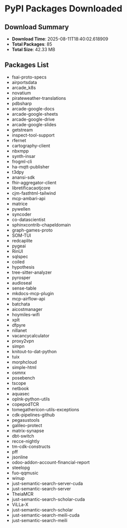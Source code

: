 # PyPI Packages Downloaded

## Download Summary
- **Download Time**: 2025-08-11T18:40:02.618909
- **Total Packages**: 85
- **Total Size**: 42.33 MB

## Packages List
- fsai-proto-specs
- airportsdata
- arcade_k8s
- novatium
- pirateweather-translations
- pdbsharp
- arcade-google-docs
- arcade-google-sheets
- arcade-google-drive
- arcade-google-slides
- getstream
- inspect-tool-support
- rfernet
- cartography-client
- nbxmpp
- synth-insar
- frogml-cli
- ha-mqtt-publisher
- t3dpy
- anansi-sdk
- fhir-aggregator-client
- libretificacaotjcore
- cjm-fasthtml-tailwind
- mcp-ambari-api
- matrice
- pywellen
- syncoder
- co-datascientist
- sphinxcontrib-chapeldomain
- graph-games-proto
- SOM-TUI
- redcaplite
- pygeai
- RinUI
- sqlspec
- coiled
- hypothesis
- tree-sitter-analyzer
- pyrosper
- audioseal
- sense-table
- mkdocs-mcp-plugin
- mcp-airflow-api
- batchata
- aicostmanager
- hoymiles-wifi
- xplt
- dfpyre
- nillanet
- vacancycalculator
- proxy2vpn
- simpn
- knitout-to-dat-python
- tuix
- morphcloud
- simple-html
- osmnx
- posebench
- tscope
- netbook
- aquasec
- oplnk-python-utils
- copepodTCR
- tomegathericon-utils-exceptions
- cdk-pipelines-github
- pegasustools
- galileo-protect
- matrix-synapse
- dbt-switch
- recce-nightly
- tm-cdk-constructs
- pff
- jsonline
- odoo-addon-account-financial-report
- steelopg
- fuo-qqmusic
- winup
- just-semantic-search-server-cuda
- just-semantic-search-server
- TheiaMCR
- just-semantic-search-scholar-cuda
- ViLLa-X
- just-semantic-search-scholar
- just-semantic-search-meili-cuda
- just-semantic-search-meili
